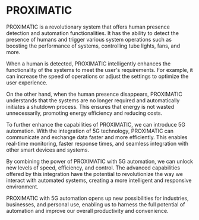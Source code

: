# PROXIMATIC
PROXIMATIC is a revolutionary system that offers human presence detection and automation functionalities. It has the ability to detect the presence of humans and trigger various system operations such as boosting the performance of systems, controlling tube lights, fans, and more.

When a human is detected, PROXIMATIC intelligently enhances the functionality of the systems to meet the user's requirements. For example, it can increase the speed of operations or adjust the settings to optimize the user experience.

On the other hand, when the human presence disappears, PROXIMATIC understands that the systems are no longer required and automatically initiates a shutdown process. This ensures that energy is not wasted unnecessarily, promoting energy efficiency and reducing costs.

To further enhance the capabilities of PROXIMATIC, we can introduce 5G automation. With the integration of 5G technology, PROXIMATIC can communicate and exchange data faster and more efficiently. This enables real-time monitoring, faster response times, and seamless integration with other smart devices and systems.

By combining the power of PROXIMATIC with 5G automation, we can unlock new levels of speed, efficiency, and control. The advanced capabilities offered by this integration have the potential to revolutionize the way we interact with automated systems, creating a more intelligent and responsive environment.

PROXIMATIC with 5G automation opens up new possibilities for industries, businesses, and personal use, enabling us to harness the full potential of automation and improve our overall productivity and convenience.
